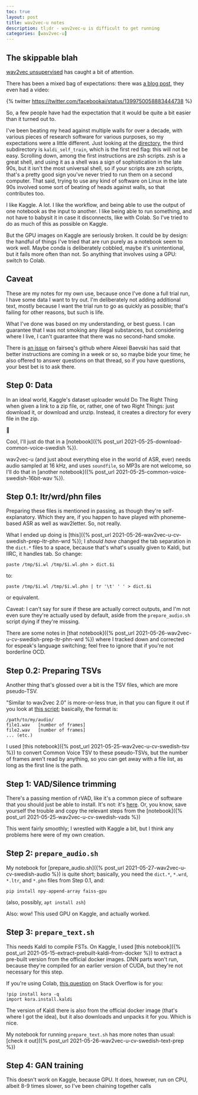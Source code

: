 ```yaml
---
toc: true
layout: post
title: wav2vec-u notes
description: tl;dr - wav2vec-u is difficult to get running
categories: [wav2vec-u]
---
```


## The skippable blah

[wav2vec unsupervised](https://arxiv.org/abs/1904.05862) has caught a bit of attention. 

There has been a mixed bag of expectations: there was [a blog post](https://ai.facebook.com/blog/wav2vec-unsupervised-speech-recognition-without-supervision/), they even had a video:

{% twitter https://twitter.com/facebookai/status/1399750058883444738 %}

So, a few people have had the expectation that it would be quite a bit easier than it turned out to.

I've been beating my head against multiple walls for over a decade, with various pieces of research software for various purposes, so my expectations were a little different. Just looking at the [directory](https://github.com/pytorch/fairseq/tree/master/examples/wav2vec/unsupervised), the third subdirectory is `kaldi_self_train`, which is the first red flag: this will not be easy. Scrolling down, among the first instructions are zsh scripts. zsh is a great shell, and using it as a shell was a sign of sophistication in the late 90s, but it isn't the most universal shell, so if your scripts are zsh scripts, that's a pretty good sign you've never tried to run them on a second computer. That said, trying to use any kind of software on Linux in the late 90s involved some sort of beating of heads against walls, so that contributes too.

I like Kaggle. A lot. I like the workflow, and being able to use the output of one notebook as the input to another. I like being able to run something, and not have to babysit it in case it disconnects, like with Colab. So I've tried to do as much of this as possible on Kaggle.

But the GPU images on Kaggle are seriously broken. It could be by design: the handful of things I've tried that are run purely as a notebook seem to work well. Maybe conda is deliberately cobbled, maybe it's unintentional, but it fails more often than not. So anything that involves using a GPU: switch to Colab.

## Caveat

These are my notes for my own use, because once I've done a full trial run, I have some data I want to try out. I'm deliberately not adding additional text, mostly because I want the trial run to go as quickly as possible; that's failing for other reasons, but such is life.

What I've done was based on my understanding, or best guess. I can guarantee that I was not smoking any illegal substances, but considering where I live, I can't guarantee that there was no second-hand smoke.

There is [an issue](https://github.com/pytorch/fairseq/issues/3591) on fairseq's github where Alexei Baevski has said that better instructions are coming in a week or so, so maybe bide your time; he also offered to answer questions on that thread, so if you have questions, your best bet is to ask there.

## Step 0: Data

In an ideal world, Kaggle's dataset uploader would Do The Right Thing when given a link to a zip file, or, rather, one of two Right Things: just download it, or download and unzip. Instead, it creates a directory for every file in the zip.

🤦

Cool, I'll just do that in a [notebook]({% post_url 2021-05-25-download-common-voice-swedish %}).

wav2vec-u (and just about everything else in the world of ASR, ever) needs audio sampled at 16 kHz, and uses `soundfile`, so MP3s are not welcome, so I'll do that in [another notebook]({% post_url 2021-05-25-common-voice-swedish-16bit-wav %}).

## Step 0.1: ltr/wrd/phn files

Preparing these files is mentioned in passing, as though they're self-explanatory. Which they are, if you happen to have played with phoneme-based ASR as well as wav2letter. So, not really.

What I ended up doing is [this]({% post_url 2021-05-26-wav2vec-u-cv-swedish-prep-ltr-phn-wrd %}); I _should have_ changed the tab separation in the `dict.*` files to a space, because that's what's usually given to Kaldi, but IIRC, it handles tab. So change:

```
paste /tmp/$i.wl /tmp/$i.wl.phn > dict.$i
```

to:

```
paste /tmp/$i.wl /tmp/$i.wl.phn | tr '\t' ' ' > dict.$i
```

or equivalent.

Caveat: I can't say for sure if these are actually correct outputs, and I'm not even sure they're actually used by default, aside from the `prepare_audio.sh` script dying if they're missing.

There are some notes in [that notebook]({% post_url 2021-05-26-wav2vec-u-cv-swedish-prep-ltr-phn-wrd %}) where I tracked down and corrected for espeak's language switching; feel free to ignore that if you're not borderline OCD.

## Step 0.2: Preparing TSVs

Another thing that's glossed over a bit is the TSV files, which are more pseudo-TSV.

"Similar to wav2vec 2.0" is more-or-less true, in that you can figure it out if you look at [this script](https://github.com/pytorch/fairseq/blob/master/examples/wav2vec/libri_labels.py); basically, the format is:

```
/path/to/my/audio/
file1.wav	[number of frames]
file2.wav	[number of frames]
... (etc.)
```

I used [this notebook]({% post_url 2021-05-25-wav2vec-u-cv-swedish-tsv %}) to convert Common Voice TSV to these pseudo-TSVs, but the number of frames aren't read by anything, so you can get away with a file list, as long as the first line is the path.

## Step 1: VAD/Silence trimming

There's a passing mention of rVAD, like it's a common piece of software that you should just be able to install. It's not: it's [here](https://github.com/zhenghuatan/rVADfast). Or, you know, save yourself the trouble and copy the relevant steps from the [notebook]({% post_url 2021-05-25-wav2vec-u-cv-swedish-vads %})

This went fairly smoothly; I wrestled with Kaggle a bit, but I think any problems here were of my own creation.

## Step 2: `prepare_audio.sh`

My notebook for [prepare_audio.sh]({% post_url 2021-05-27-wav2vec-u-cv-swedish-audio %}) is quite short; basically, you need the `dict.*`, `*.wrd`, `*.ltr`, and `*.phn` files from Step 0.1, and:

```
pip install npy-append-array faiss-gpu
```

(also, possibly, `apt install zsh`)

Also: wow! This used GPU on Kaggle, and actually worked.

## Step 3: `prepare_text.sh`

This needs Kaldi to compile FSTs. On Kaggle, I used [this notebook]({% post_url 2021-05-15-extract-prebuilt-kaldi-from-docker %}) to extract a pre-built version from the official docker images. DNN parts won't run, because they're compiled for an earlier version of CUDA, but they're not necessary for this step.

If you're using Colab, [this question](https://stackoverflow.com/questions/49771968/is-it-possible-to-install-kaldi-on-google-colab) on Stack Overflow is for you:

```
!pip install kora -q
import kora.install.kaldi
```

The version of Kaldi there is also from the official docker image (that's where I got the idea), but it also downloads and unpacks it for you. Which is nice.

My notebook for running `prepare_text.sh` has more notes than usual: [check it out]({% post_url 2021-05-26-wav2vec-u-cv-swedish-text-prep %})

## Step 4: GAN training

This doesn't work on Kaggle, because GPU. It does, however, run on CPU, albeit 8-9 times slower, so I've been chaining together calls


